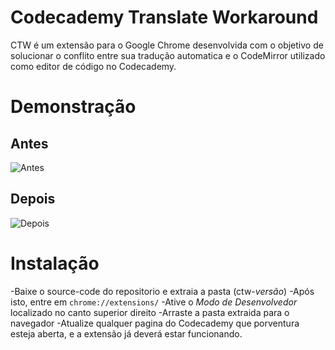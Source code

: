 # Codecademy Translate Workaround
CTW é um extensão para o Google Chrome desenvolvida com o objetivo de solucionar o conflito entre sua tradução automatica e o CodeMirror utilizado como editor de código no Codecademy.

# Demonstração
## Antes
![Antes](https://i.imgur.com/MSxl23U.png)
## Depois
![Depois](https://i.imgur.com/DqBW3p0.png)

# Instalação
-Baixe o source-code do repositorio e extraia a pasta (ctw-*versão*)
-Após isto, entre em `chrome://extensions/`
-Ative o *Modo de Desenvolvedor* localizado no canto superior direito
-Arraste a pasta extraida para o navegador
-Atualize qualquer pagina do Codecademy que porventura esteja aberta, e a extensão já deverá estar funcionando.
